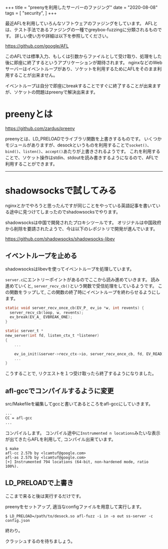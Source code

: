 +++
title = "preenyを利用したサーバーのファジング"
date = "2020-08-08"
tags = [
    "security",
]
+++

<!--more-->

最近AFLを利用していろんなソフトウェアのファジングをしています。
AFLとは、テスト手法であるファジングの一種でgreybox-fuzzingに分類されるものです。
詳しい使い方や詳細は以下を参照してください。

https://github.com/google/AFL

このAFLでは標準入力、もしくは引数からファイルとして受け取り、処理をした後に即座に終了するというアプリケーションが期待されます。
nginxなどのWebサーバーはイベントループがあり、ソケットを利用するためにAFLをそのまま利用することが出来ません。

イベントループは自分で即座にbreakすることですぐに終了することが出来ますが、ソケットの問題はpreenyで解決出来ます。

# preenyとは

https://github.com/zardus/preeny

preenyとは、LD_PRELOADでライブラリ関数を上書きするものです。
いくつかモジュールがありますが、desockというものを利用することで`socket()`、`bind()`、`listen()`、`accept()`あたりが上書きされるようです。
これを利用することで、ソケット操作はstdin、stdoutを読み書きするようになるので、AFLで利用することができます。

---

# shadowsocksで試してみる
nginxとかでやろうと思ったんですが同じことをやっている英語記事を書いている途中に見つけてしまったのでshadowsocksでやります。

shadowsocksは中国で開発されたプロキシツールです。
オリジナルは中国政府から削除を要請されたようで、今は以下のレポジトリで開発が進んでいます。

https://github.com/shadowsocks/shadowsocks-libev

## イベントループを止める
shadowsocksはlibevを使ってイベントループを処理しています。

`server.c`にエントリーポイントがあるのでここから読み進めていきます。
読み進めていくと, `server_recv_cb()`という関数で受信処理をしているようです。
この関数をラップして, この関数の終了時にイベントループを終わらせるようにします。

```c
static void server_recv_once_cb(EV_P_ ev_io *w, int revents) {
  server_recv_cb(loop, w, revents);
  ev_break(EV_A_ EVBREAK_ONE);
}

static server_t *
new_server(int fd, listen_ctx_t *listener)
{
    ...

    ev_io_init(&server->recv_ctx->io, server_recv_once_cb, fd, EV_READ);
    ...
}
```

こうすることで, リクエストを１つ受け取ったら終了するようになりました。

## afl-gccでコンパイルするように変更
src/Makefileを編集してgccと書いてあるところをafl-gccにしていきます。
```txt
...
CC = afl-gcc
...
```

コンパイルします。
コンパイル途中に`Instrumented n locations`みたいな表示が出てきたらAFLを利用して, コンパイル出来ています。
``` shell
$ make
afl-cc 2.57b by <lcamtuf@google.com>
afl-as 2.57b by <lcamtuf@google.com>
[+] Instrumented 794 locations (64-bit, non-hardened mode, ratio 100%).
```

## LD_PRELOADで上書き

ここまで来ると後は実行するだけです。

preenyをセットアップ, 適当なconfigファイルを用意して実行します。

```shell
$ LD_PRELOAD=/path/to/desock.so afl-fuzz -i in -o out ss-server -c config.json
```

終わり。

クラッシュするのを待ちましょう。
